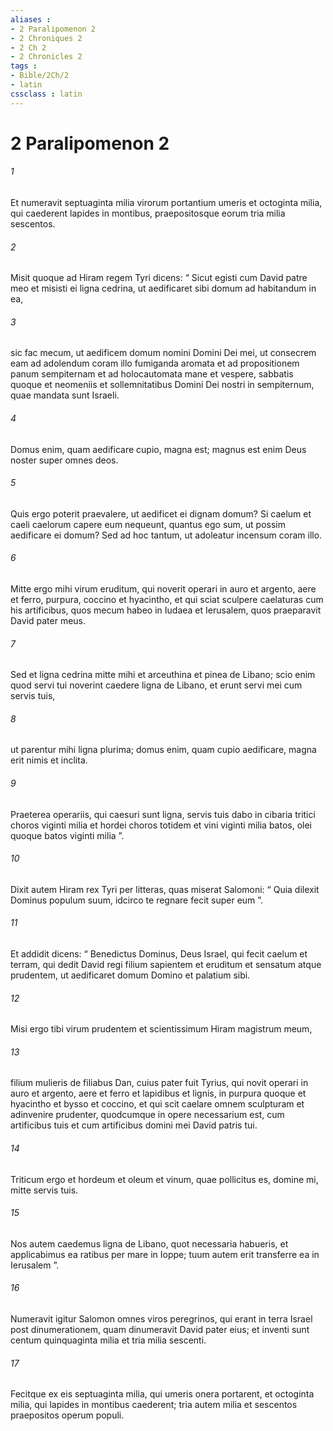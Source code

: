 ```yaml
---
aliases : 
- 2 Paralipomenon 2
- 2 Chroniques 2
- 2 Ch 2
- 2 Chronicles 2
tags : 
- Bible/2Ch/2
- latin
cssclass : latin
---
```


# 2 Paralipomenon 2

###### 1
Et numeravit septuaginta milia virorum portantium umeris et octoginta milia, qui caederent lapides in montibus, praepositosque eorum tria milia sescentos.
###### 2
Misit quoque ad Hiram regem Tyri dicens: “ Sicut egisti cum David patre meo et misisti ei ligna cedrina, ut aedificaret sibi domum ad habitandum in ea, 
###### 3
sic fac mecum, ut aedificem domum nomini Domini Dei mei, ut consecrem eam ad adolendum coram illo fumiganda aromata et ad propositionem panum sempiternam et ad holocautomata mane et vespere, sabbatis quoque et neomeniis et sollemnitatibus Domini Dei nostri in sempiternum, quae mandata sunt Israeli. 
###### 4
Domus enim, quam aedificare cupio, magna est; magnus est enim Deus noster super omnes deos. 
###### 5
Quis ergo poterit praevalere, ut aedificet ei dignam domum? Si caelum et caeli caelorum capere eum nequeunt, quantus ego sum, ut possim aedificare ei domum? Sed ad hoc tantum, ut adoleatur incensum coram illo. 
###### 6
Mitte ergo mihi virum eruditum, qui noverit operari in auro et argento, aere et ferro, purpura, coccino et hyacintho, et qui sciat sculpere caelaturas cum his artificibus, quos mecum habeo in Iudaea et Ierusalem, quos praeparavit David pater meus. 
###### 7
Sed et ligna cedrina mitte mihi et arceuthina et pinea de Libano; scio enim quod servi tui noverint caedere ligna de Libano, et erunt servi mei cum servis tuis, 
###### 8
ut parentur mihi ligna plurima; domus enim, quam cupio aedificare, magna erit nimis et inclita. 
###### 9
Praeterea operariis, qui caesuri sunt ligna, servis tuis dabo in cibaria tritici choros viginti milia et hordei choros totidem et vini viginti milia batos, olei quoque batos viginti milia ”.
###### 10
Dixit autem Hiram rex Tyri per litteras, quas miserat Salomoni: “ Quia dilexit Dominus populum suum, idcirco te regnare fecit super eum ”. 
###### 11
Et addidit dicens: “ Benedictus Dominus, Deus Israel, qui fecit caelum et terram, qui dedit David regi filium sapientem et eruditum et sensatum atque prudentem, ut aedificaret domum Domino et palatium sibi. 
###### 12
Misi ergo tibi virum prudentem et scientissimum Hiram magistrum meum, 
###### 13
filium mulieris de filiabus Dan, cuius pater fuit Tyrius, qui novit operari in auro et argento, aere et ferro et lapidibus et lignis, in purpura quoque et hyacintho et bysso et coccino, et qui scit caelare omnem sculpturam et adinvenire prudenter, quodcumque in opere necessarium est, cum artificibus tuis et cum artificibus domini mei David patris tui. 
###### 14
Triticum ergo et hordeum et oleum et vinum, quae pollicitus es, domine mi, mitte servis tuis. 
###### 15
Nos autem caedemus ligna de Libano, quot necessaria habueris, et applicabimus ea ratibus per mare in Ioppe; tuum autem erit transferre ea in Ierusalem ”.
###### 16
Numeravit igitur Salomon omnes viros peregrinos, qui erant in terra Israel post dinumerationem, quam dinumeravit David pater eius; et inventi sunt centum quinquaginta milia et tria milia sescenti. 
###### 17
Fecitque ex eis septuaginta milia, qui umeris onera portarent, et octoginta milia, qui lapides in montibus caederent; tria autem milia et sescentos praepositos operum populi.
